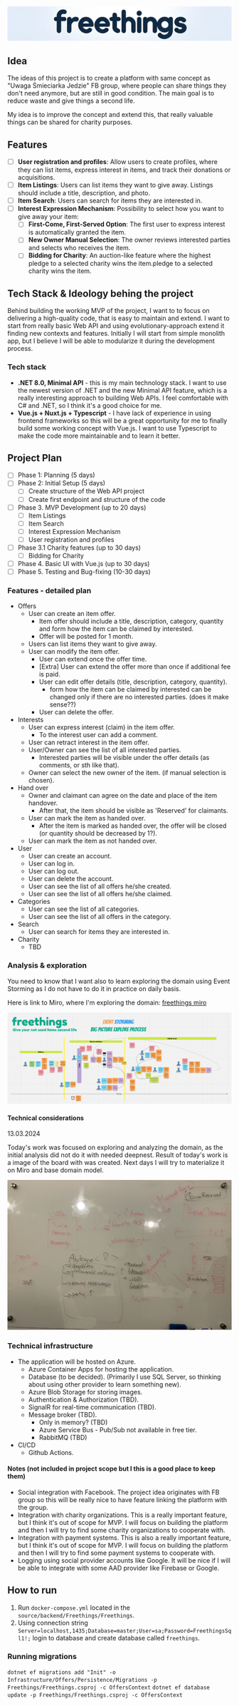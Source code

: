 
![freethings-logo](/images/freethings-logo-textonly.png "freethings-logo")

## Idea

The ideas of this project is to create a platform with same concept as "Uwaga Śmieciarka Jedzie" FB group, where people can share things they don't need anymore, but are still in good condition. The main goal is to reduce waste and give things a second life.

My idea is to improve the concept and extend this, that really valuable things can be shared for charity purposes.

## Features
- [ ] **User registration and profiles**: Allow users to create profiles, where they can list items, express interest in items, and track their donations or acquisitions.
- [ ] **Item Listings**: Users can list items they want to give away. Listings should include a title, description, and photo.
- [ ] **Item Search**: Users can search for items they are interested in.
- [ ] **Interest Expression Mechanism**: Possibility to select how you want to give away your item:
  - [ ] **First-Come, First-Served Option**: The first user to express interest is automatically granted the item. 
  - [ ] **New Owner Manual Selection**: The owner reviews interested parties and selects who receives the item.
  - [ ] **Bidding for Charity**: An auction-like feature where the highest pledge to a selected charity wins the item.pledge to a selected charity wins the item.

## Tech Stack & Ideology behing the project

Behind building the working MVP of the project, I want to to focus on delivering a high-quality code, that is easy to maintain and extend. I want to start from really basic Web API and using evolutionary-approach extend it finding new contexts and features. Initially I will start from simple monolith app, but I believe I will be able to modularize it during the development process.

### Tech stack
- **.NET 8.0, Minimal API** - this is my main technology stack. I want to use the newest version of .NET and the new Minimal API feature, which is a really interesting approach to building Web APIs. I feel comfortable with C# and .NET, so I think it's a good choice for me.
- **Vue.js + Nuxt.js + Typescript** - I have lack of experience in using frontend frameworks so this will be a great opportunity for me to finally build some working concept with Vue.js. I want to use Typescript to make the code more maintainable and to learn it better.

## Project Plan

- [ ] Phase 1: Planning (5 days)
- [ ] Phase 2: Initial Setup (5 days)
  - [ ] Create structure of the Web API project
  - [ ] Create first endpoint and structure of the code
- [ ] Phase 3. MVP Development (up to 20 days)
    - [ ] Item Listings
    - [ ] Item Search
    - [ ] Interest Expression Mechanism
    - [ ] User registration and profiles
- [ ] Phase 3.1 Charity features (up to 30 days)
    - [ ] Bidding for Charity
- [ ] Phase 4. Basic UI with Vue.js (up to 30 days)
- [ ] Phase 5. Testing and Bug-fixing (10-30 days)

### Features - detailed plan
- Offers
  - User can create an item offer.
    - Item offer should include a title, description, category, quantity and form how the item can be claimed by interested.
    - Offer will be posted for 1 month.
  - Users can list items they want to give away.
  - User can modify the item offer.
    - User can extend once the offer time.
    - [Extra] User can extend the offer more than once if additional fee is paid.
    - User can edit offer details (title, description, category, quantity).
      - form how the item can be claimed by interested can be changed only if there are no interested parties. (does it make sense??)
    - User can delete the offer.
- Interests
  - User can express interest (claim) in the item offer.
    - To the interest user can add a comment.
  - User can retract interest in the item offer.
  - User/Owner can see the list of all interested parties.
    - Interested parties will be visible under the offer details (as comments, or sth like that).
  - Owner can select the new owner of the item. (if manual selection is chosen).
- Hand over
  - Owner and claimant can agree on the date and place of the item handover.
    - After that, the item should be visible as 'Reserved' for claimants.
  - User can mark the item as handed over.
    - After the item is marked as handed over, the offer will be closed (or quantity should be decreased by 1?).
  - User can mark the item as not handed over.
- User
  - User can create an account.
  - User can log in.
  - User can log out.
  - User can delete the account.
  - User can see the list of all offers he/she created.
  - User can see the list of all offers he/she claimed.
- Categories
  - User can see the list of all categories.
  - User can see the list of all offers in the category.
- Search
  - User can search for items they are interested in.
- Charity
  - TBD

### Analysis & exploration

You need to know that I want also to learn exploring the domain using Event Storming as I do not have to do it in practice on daily basis.

Here is link to Miro, where I'm exploring the domain: [freethings miro](https://miro.com/app/board/uXjVNl71hrg=/?share_link_id=521419360509)

![alt text](images/miro-storming.png)

#### Technical considerations

13.03.2024

Today's work was focused on exploring and analyzing the domain, as the initial analysis did not do it with needed deepnest. Result of today's work is a image of the board with was created. Next days I will try to materialize it on Miro and base domain model.

![img.png](img.png)

### Technical infrastructure

- The application will be hosted on Azure.
  - Azure Container Apps for hosting the application.
  - Database (to be decided). (Primarily I use SQL Server, so thinking about using other provider to learn something new).
  - Azure Blob Storage for storing images.
  - Authentication & Authorization (TBD).
  - SignalR for real-time communication (TBD).
  - Message broker (TBD).
    - Only in memory? (TBD) 
    - Azure Service Bus - Pub/Sub not available in free tier.
    - RabbitMQ (TBD)
- CI/CD
  - Github Actions.
  

#### Notes (not included in project scope but I this is a good place to keep them)

- Social integration with Facebook. The project idea originates with FB group so this will be really nice to have feature linking the platform with the group.
- Integration with charity organizations. This is a really important feature, but I think it's out of scope for MVP. I will focus on building the platform and then I will try to find some charity organizations to cooperate with.
- Integration with payment systems. This is also a really important feature, but I think it's out of scope for MVP. I will focus on building the platform and then I will try to find some payment systems to cooperate with.
- Logging using social provider accounts like Google. It will be nice if I will be able to integrate with some AAD provider like Firebase or Google.

## How to run

1. Run `docker-compose.yml` located in the `source/backend/Freethings/Freethings`.
2. Using connection string `Server=localhost,1435;Database=master;User=sa;Password=FreethingsSql1!;` login to database and create database called `freethings`.

### Running migrations

`dotnet ef migrations add "Init" -o Infrastructure/Offers/Persistence/Migrations -p Freethings/Freethings.csproj -c OffersContext`
`dotnet ef database update -p Freethings/Freethings.csproj -c OffersContext`

